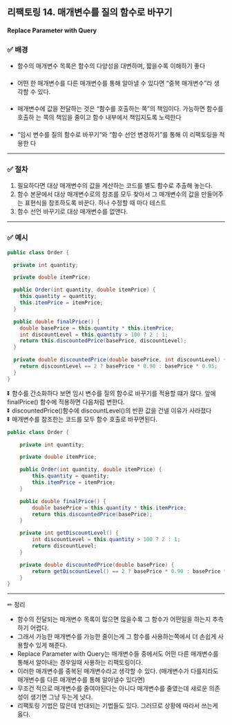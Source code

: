 ## 리팩토링 14. 매개변수를 질의 함수로 바꾸기
#### Replace Parameter with Query

### ✅ 배경

- 함수의 매개변수 목록은 함수의 다양성을 대변하며, 짧을수록 이해하기 좋다
####
- 어떤 한 매개변수를 다른 매개변수를 통해 알아낼 수 있다면 “중복 매개변수”라 생각할 수
  있다.
####
- 매개변수에 값을 전달하는 것은 “함수를 호출하는 쪽”의 책임이다. 가능하면 함수를 호출하
는 쪽의 책임을 줄이고 함수 내부에서 책임지도록 노력한다
####
- “임시 변수를 질의 함수로 바꾸기”와 “함수 선언 변경하기”를 통해 이 리팩토링을 적용한
  다

---
### ✅ 절차
1. 필요하다면 대상 매개변수의 값을 계산하는 코드를 별도 함수로 추출해 놓는다.
2. 함수 본문에서 대상 매개변수로의 참조를 모두 찾아서 그 매개변수의 값을 만들어주는 표현식을 참조하도록 바꾼다. 하나 수정할 때 마다 테스트
3. 함수 선언 바꾸기로 대상 매개변수를 없앤다.
---
### ✅ 예시

```java
public class Order {

  private int quantity;

  private double itemPrice;

  public Order(int quantity, double itemPrice) {
    this.quantity = quantity;
    this.itemPrice = itemPrice;
  }

  public double finalPrice() {
    double basePrice = this.quantity * this.itemPrice;
    int discountLevel = this.quantity > 100 ? 2 : 1;
    return this.discountedPrice(basePrice, discountLevel);
  }

  private double discountedPrice(double basePrice, int discountLevel) {
    return discountLevel == 2 ? basePrice * 0.90 : basePrice * 0.95;
  }
}
```
⏬ 함수를 간소화하다 보면 임시 변수를 질의 함수로 바꾸기를 적용할 떄가 많다. 앞에 finalPrice() 함수에 적용하면 다음처럼 변한다.<br>
⏬ discountedPrice()함수에 discountLevel()의 반환 값을 건넬 이유가 사라졌다<br>
⏬ 매개변수를 참조한는 코드를 모두 함수 호출로 바꾸면된다.
```java
public class Order {

    private int quantity;

    private double itemPrice;

    public Order(int quantity, double itemPrice) {
        this.quantity = quantity;
        this.itemPrice = itemPrice;
    }

    public double finalPrice() {
        double basePrice = this.quantity * this.itemPrice;
        return this.discountedPrice(basePrice);
    }

    private int getDiscountLevel() {
        int discountLevel = this.quantity > 100 ? 2 : 1;
        return discountLevel;
    }

    private double discountedPrice(double basePrice) {
        return getDiscountLevel() == 2 ? basePrice * 0.90 : basePrice * 0.95;
    }
}

```
---

✏ ️정리
- 함수의 전달되는 매개변수 목록이 많으면 많을수록 그 함수가 어떤일을 하는지 추측하기 어렵다.
- 그래서 가능한 매개변수를 가능한 줄이는게 그 함수를 사용하는쪽에서 더 손쉽게 사용할수 있게 해준다.
- Replace Parameter with Query는 매개변수들 중에서도 어떤 다른 매개변수를 통해서 알아내는 경우일때 사용하는 리팩토링이다.
- 이러한 매개변수를 중복된 매개변수라고 생각할 수 있다. (매개변수가 다를지라도 매개변수를 다른 매개변수를 통해 알아낼수 있다면)
- 무조건 적으로 매개변수를 줄여야된다는 아니다 매개변수를 줄였는데 새로운 의존성이 생기면 그냥 두는게 낫다.
- 리팩토링 기법은 많은데 반대되는 기법들도 있다. 그러므로 상황에 따라서 쓰는게 옳다.